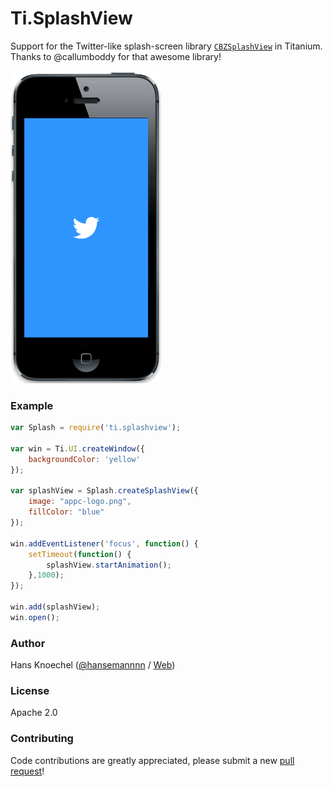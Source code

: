 # Ti.SplashView
Support for the Twitter-like splash-screen library [`CBZSplashView`](https://github.com/callumboddy/CBZSplashView) in Titanium. Thanks to @callumboddy for that awesome library!

<img src="./twitter-gif.gif" height="500" alt="Twitter Example" />

### Example
```js
var Splash = require('ti.splashview');

var win = Ti.UI.createWindow({
    backgroundColor: 'yellow'
});

var splashView = Splash.createSplashView({
    image: "appc-logo.png",
    fillColor: "blue"
});

win.addEventListener('focus', function() {
    setTimeout(function() {
        splashView.startAnimation();
    },1000);
});

win.add(splashView);
win.open();
```

### Author
Hans Knoechel ([@hansemannnn](https://twitter.com/hansemannnn) / [Web](http://hans-knoechel.de))

### License
Apache 2.0

### Contributing
Code contributions are greatly appreciated, please submit a new [pull request](https://github.com/hansemannn/ti.splashview/pull/new/master)!
